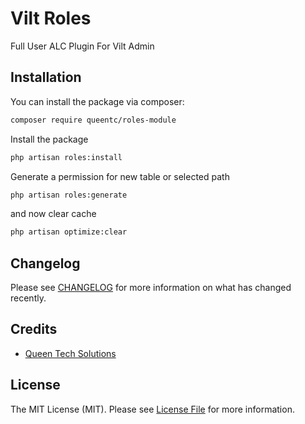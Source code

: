 # Vilt Roles

Full User ALC Plugin For Vilt Admin

## Installation

You can install the package via composer:

```bash
composer require queentc/roles-module
```

Install the package

```bash
php artisan roles:install
```

Generate a permission for new table or selected path

```bash
php artisan roles:generate
```

and now clear cache

```bash
php artisan optimize:clear
```


## Changelog

Please see [CHANGELOG](CHANGELOG.md) for more information on what has changed recently.

## Credits

- [Queen Tech Solutions](https://github.com/queents)

## License

The MIT License (MIT). Please see [License File](LICENSE.md) for more information.
